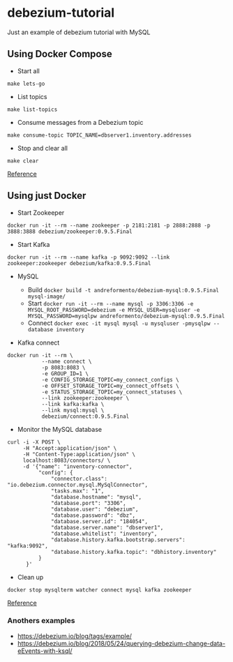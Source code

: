 # debezium-tutorial
Just an example of debezium tutorial with MySQL

## Using Docker Compose
- Start all
```shell
make lets-go
```
- List topics
```shell
make list-topics
```
- Consume messages from a Debezium topic
```shell
make consume-topic TOPIC_NAME=dbserver1.inventory.addresses
```

- Stop and clear all
```shell
make clear
```

[Reference](https://github.com/debezium/debezium-examples/blob/master/tutorial/README.md)


## Using just Docker

- Start Zookeeper
```shell
docker run -it --rm --name zookeeper -p 2181:2181 -p 2888:2888 -p 3888:3888 debezium/zookeeper:0.9.5.Final
```

- Start Kafka
```shell
docker run -it --rm --name kafka -p 9092:9092 --link zookeeper:zookeeper debezium/kafka:0.9.5.Final
```
- MySQL
  - Build `docker build -t andreformento/debezium-mysql:0.9.5.Final mysql-image/`
  - Start `docker run -it --rm --name mysql -p 3306:3306 -e MYSQL_ROOT_PASSWORD=debezium -e MYSQL_USER=mysqluser -e MYSQL_PASSWORD=mysqlpw andreformento/debezium-mysql:0.9.5.Final`
  - Connect `docker exec -it mysql mysql -u mysqluser -pmysqlpw --database inventory`

- Kafka connect
```shell
docker run -it --rm \
           --name connect \
           -p 8083:8083 \
           -e GROUP_ID=1 \
           -e CONFIG_STORAGE_TOPIC=my_connect_configs \
           -e OFFSET_STORAGE_TOPIC=my_connect_offsets \
           -e STATUS_STORAGE_TOPIC=my_connect_statuses \
           --link zookeeper:zookeeper \
           --link kafka:kafka \
           --link mysql:mysql \
           debezium/connect:0.9.5.Final
```

- Monitor the MySQL database
```shell
curl -i -X POST \
     -H "Accept:application/json" \
     -H "Content-Type:application/json" \
     localhost:8083/connectors/ \
     -d '{"name": "inventory-connector",
          "config": {
              "connector.class": "io.debezium.connector.mysql.MySqlConnector",
              "tasks.max": "1",
              "database.hostname": "mysql",
              "database.port": "3306",
              "database.user": "debezium",
              "database.password": "dbz",
              "database.server.id": "184054",
              "database.server.name": "dbserver1",
              "database.whitelist": "inventory",
              "database.history.kafka.bootstrap.servers": "kafka:9092",
              "database.history.kafka.topic": "dbhistory.inventory"
          }
      }'
```
- Clean up
```shell
docker stop mysqlterm watcher connect mysql kafka zookeeper
```

[Reference](https://debezium.io/docs/tutorial)

### Anothers examples

- https://debezium.io/blog/tags/example/
- https://debezium.io/blog/2018/05/24/querying-debezium-change-data-eEvents-with-ksql/
